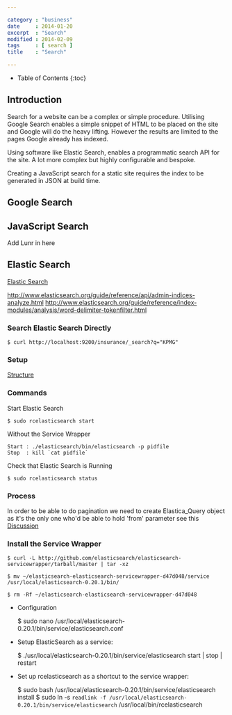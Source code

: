 ```yaml
---

category : "business"
date     : 2014-01-20
excerpt  : "Search"
modified : 2014-02-09
tags     : [ search ]
title    : "Search"

---
```


* Table of Contents
{:toc}

## Introduction

Search for a website can be a complex or simple procedure. Utilising Google
Search enables a simple snippet of HTML to be placed on the site and Google will
do the heavy lifting. However the results are limited to the pages Google already
has indexed.

Using software like Elastic Search, enables a programmatic search API for the site.
A lot more complex but highly configurable and bespoke.

Creating a JavaScript search for a static site requires the index to be generated
in JSON at build time.

## Google Search

## JavaScript Search

Add Lunr in here

## Elastic Search

[Elastic Search](http://www.elasticsearch.org/)

http://www.elasticsearch.org/guide/reference/api/admin-indices-analyze.html
http://www.elasticsearch.org/guide/reference/index-modules/analysis/word-delimiter-tokenfilter.html

### Search Elastic Search Directly

    $ curl http://localhost:9200/insurance/_search?q="KPMG"

### Setup

[Structure](http://www.elasticsearch.org/guide/reference/setup/dir-layout.html)

### Commands

Start Elastic Search

    $ sudo rcelasticsearch start

Without the Service Wrapper

    Start : ./elasticsearch/bin/elasticsearch -p pidfile
    Stop  : kill `cat pidfile`

Check that Elastic Search is Running

    $ sudo rcelasticsearch status

### Process

In order to be able to do pagination we need to create Elastica_Query object
as it's the only one who'd be able to hold 'from' parameter see this
[Discussion](https://github.com/ruflin/Elastica/pull/208)

### Install the Service Wrapper

    $ curl -L http://github.com/elasticsearch/elasticsearch-servicewrapper/tarball/master | tar -xz

    $ mv ~/elasticsearch-elasticsearch-servicewrapper-d47d048/service /usr/local/elasticsearch-0.20.1/bin/

    $ rm -Rf ~/elasticsearch-elasticsearch-servicewrapper-d47d048

* Configuration

    $ sudo nano /usr/local/elasticsearch-0.20.1/bin/service/elasticsearch.conf

* Setup ElasticSearch as a service:

    $ ./usr/local/elasticsearch-0.20.1/bin/service/elasticsearch start | stop | restart

* Set up rcelasticsearch as a shortcut to the service wrapper:

    $ sudo bash /usr/local/elasticsearch-0.20.1/bin/service/elasticsearch install
    $ sudo ln -s `readlink -f /usr/local/elasticsearch-0.20.1/bin/service/elasticsearch` /usr/local/bin/rcelasticsearch
